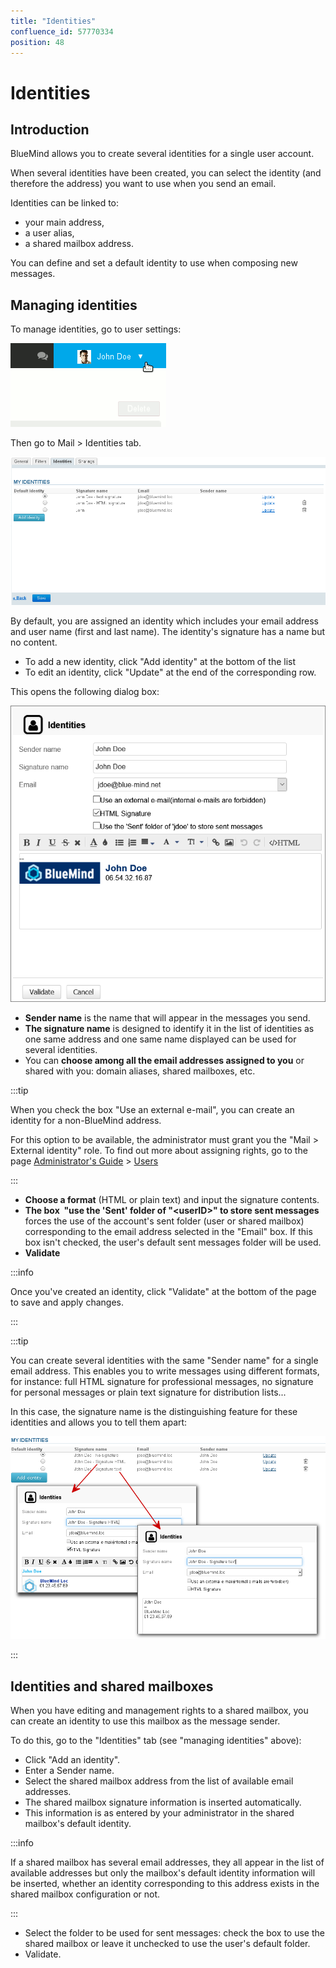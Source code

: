 ```yaml
---
title: "Identities"
confluence_id: 57770334
position: 48
---
```

# Identities


## Introduction

BlueMind allows you to create several identities for a single user account.

When several identities have been created, you can select the identity (and therefore the address) you want to use when you send an email.

Identities can be linked to:

- your main address,
- a user alias,
- a shared mailbox address.


You can define and set a default identity to use when composing new messages.


## Managing identities

To manage identities, go to user settings:

 ![](../../../attachments/57770060/57770070.png) 

Then go to Mail > Identities tab.

![](../../../attachments/57770334/57770340.png)

By default, you are assigned an identity which includes your email address and user name (first and last name).
The identity's signature has a name but no content.

- To add a new identity, click "Add identity" at the bottom of the list
- To edit an identity, click "Update" at the end of the corresponding row.


This opens the following dialog box:

![](../../../attachments/57770334/57770338.png)

- **Sender name** is the name that will appear in the messages you send.
- **The signature name** is designed to identify it in the list of identities as one same address and one same name displayed can be used for several identities. 
-  You can **choose among all the email addresses assigned to you** or shared with you: domain aliases, shared mailboxes, etc.  


:::tip

When you check the box "Use an external e-mail", you can create an identity for a non-BlueMind address.

For this option to be available, the administrator must grant you the "Mail > External identity" role.
To find out more about assigning rights, go to the page [Administrator's Guide](/Guide_de_l_administrateur/) > [Users](/Guide_de_l_administrateur/Gestion_des_entites/Utilisateurs/)

:::

- **Choose a format** (HTML or plain text) and input the signature contents.
- **The box  "use the 'Sent' folder of "&lt;userID>" to store sent messages** forces the use of the account's sent folder (user or shared mailbox) corresponding to the email address selected in the "Email" box. If this box isn't checked, the user's default sent messages folder will be used.
- **Validate**


:::info

Once you've created an identity, click "Validate" at the bottom of the page to save and apply changes.

:::


:::tip

You can create several identities with the same "Sender name" for a single email address. This enables you to write messages using different formats, for instance: full HTML signature for professional messages, no signature for personal messages or plain text signature for distribution lists...

In this case, the signature name is the distinguishing feature for these identities and allows you to tell them apart:

![](../../../attachments/57770334/57770336.png)

:::

## Identities and shared mailboxes

When you have editing and management rights to a shared mailbox, you can create an identity to use this mailbox as the message sender.

To do this, go to the "Identities" tab (see "managing identities" above):

- Click "Add an identity".
- Enter a Sender name.
- Select the shared mailbox address from the list of available email addresses.
- The shared mailbox signature information is inserted automatically.
- This information is as entered by your administrator in the shared mailbox's default identity.


:::info

If a shared mailbox has several email addresses, they all appear in the list of available addresses but only the mailbox's default identity information will be inserted, whether an identity corresponding to this address exists in the shared mailbox configuration or not.

:::

- Select the folder to be used for sent messages: check the box to use the shared mailbox or leave it unchecked to use the user's default folder. 
- Validate.


